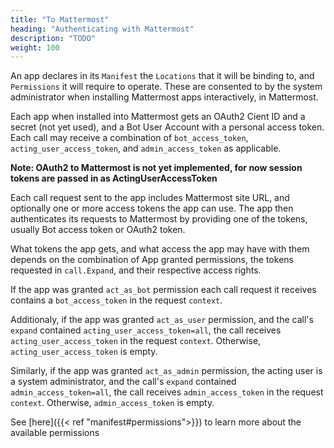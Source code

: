 ```yaml
---
title: "To Mattermost"
heading: "Authenticating with Mattermost"
description: "TODO"
weight: 100
---
```


An app declares in its `Manifest` the `Locations` that it will be binding to,
and `Permissions` it will require to operate. These are consented to by the
system administrator when installing Mattermost apps interactively, in
Mattermost.

Each app when installed into Mattermost gets an OAuth2 Cient ID and a secret
(not yet used), and a Bot User Account with a personal access token. Each call
may receive a combination of `bot_access_token`, `acting_user_access_token`, and
`admin_access_token` as applicable. 

**Note: OAuth2 to Mattermost is not yet implemented, for now session tokens are
passed in as ActingUserAccessToken**

Each call request sent to the app includes Mattermost site URL, and optionally
one or more access tokens the app can use. The app then authenticates its
requests to Mattermost by providing one of the tokens, usually Bot access token
or OAuth2 token. 

What tokens the app gets, and what access the app may have with them depends on
the combination of App granted permissions, the tokens requested in
`call.Expand`, and their respective access rights.

If the app was granted `act_as_bot` permission each call request it receives
contains a `bot_access_token` in the request `context`. 

Additionaly, if the app was granted `act_as_user` permission, and the call's
`expand` contained `acting_user_access_token=all`, the call receives
`acting_user_access_token` in the request `context`. Otherwise,
`acting_user_access_token` is empty.

Similarly, if the app was granted `act_as_admin` permission, the acting user is
a system administrator, and the call's `expand` contained
`admin_access_token=all`, the call receives `admin_access_token` in the request
`context`. Otherwise, `admin_access_token` is empty.

See [here]({{< ref "manifest#permissions">}}) to learn more about the available
permissions